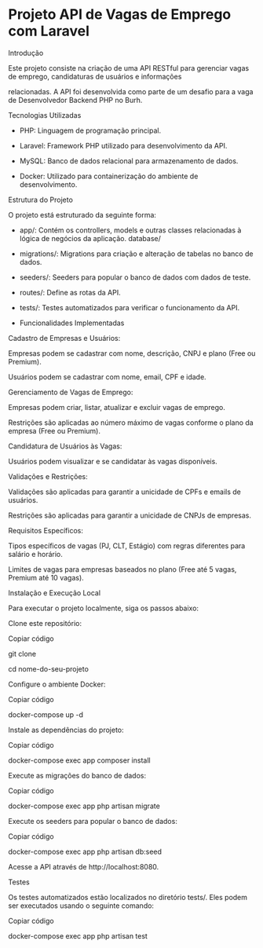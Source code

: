 # Projeto API de Vagas de Emprego com Laravel

Introdução

Este projeto consiste na criação de uma API RESTful para gerenciar vagas de emprego, candidaturas de usuários e informações

relacionadas. A API foi desenvolvida como parte de um desafio para a vaga de Desenvolvedor Backend PHP no Burh.

Tecnologias Utilizadas

* PHP: Linguagem de programação principal.

* Laravel: Framework PHP utilizado para desenvolvimento da API.

* MySQL: Banco de dados relacional para armazenamento de dados.

* Docker: Utilizado para containerização do ambiente de desenvolvimento.

Estrutura do Projeto

O projeto está estruturado da seguinte forma:

* app/: Contém os controllers, models e outras classes relacionadas à lógica de negócios da aplicação. database/

* migrations/: Migrations para criação e alteração de tabelas no banco de dados.

* seeders/: Seeders para popular o banco de dados com dados de teste.

* routes/: Define as rotas da API.

* tests/: Testes automatizados para verificar o funcionamento da API.

* Funcionalidades Implementadas

Cadastro de Empresas e Usuários:

Empresas podem se cadastrar com nome, descrição, CNPJ e plano (Free ou Premium).

Usuários podem se cadastrar com nome, email, CPF e idade.

Gerenciamento de Vagas de Emprego:

Empresas podem criar, listar, atualizar e excluir vagas de emprego.

Restrições são aplicadas ao número máximo de vagas conforme o plano da empresa (Free ou Premium).

Candidatura de Usuários às Vagas:

Usuários podem visualizar e se candidatar às vagas disponíveis.

Validações e Restrições:

Validações são aplicadas para garantir a unicidade de CPFs e emails de usuários.

Restrições são aplicadas para garantir a unicidade de CNPJs de empresas.

Requisitos Específicos:

Tipos específicos de vagas (PJ, CLT, Estágio) com regras diferentes para salário e horário.

Limites de vagas para empresas baseados no plano (Free até 5 vagas, Premium até 10 vagas).

Instalação e Execução Local

Para executar o projeto localmente, siga os passos abaixo:

Clone este repositório:

Copiar código

git clone <url-do-seu-repositorio>

cd nome-do-seu-projeto

Configure o ambiente Docker:

Copiar código

docker-compose up -d

Instale as dependências do projeto:

Copiar código

docker-compose exec app composer install

Execute as migrações do banco de dados:

Copiar código

docker-compose exec app php artisan migrate

Execute os seeders para popular o banco de dados:

Copiar código

docker-compose exec app php artisan db:seed

Acesse a API através de http://localhost:8080.

Testes

Os testes automatizados estão localizados no diretório tests/. Eles podem ser executados usando o seguinte comando:

Copiar código

docker-compose exec app php artisan test
